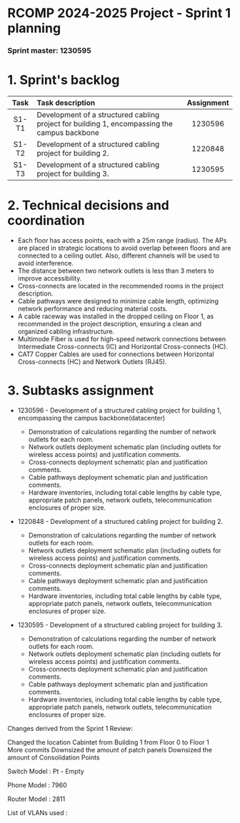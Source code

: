RCOMP 2024-2025 Project - Sprint 1 planning
===========================================
### Sprint master: 1230595 ###

# 1. Sprint's backlog #

| Task  | Task description                                                                             | Assignment |
|:-----:|:---------------------------------------------------------------------------------------------|:----------:|
| S1-T1 | Development of a structured cabling project for building 1, encompassing the campus backbone |  1230596   |
| S1-T2 | Development of a structured cabling project for building 2.                                  |  1220848   |
| S1-T3 | Development of a structured cabling project for building 3.                                  |  1230595   |

# 2. Technical decisions and coordination #

- Each floor has access points, each with a 25m range (radius). The APs are placed in
  strategic locations to avoid overlap between floors and are connected to a ceiling outlet.
  Also, different channels will be used to avoid interference.
- The distance between two network outlets is less than 3 meters to improve accessibility.
- Cross-connects are located in the recommended rooms in the project description.
- Cable pathways were designed to minimize cable length, optimizing network performance and reducing material costs.
- A cable raceway was installed in the dropped ceiling on Floor 1, as recommended in the project description, ensuring a clean and organized cabling infrastructure.
- Multimode Fiber is used for high-speed network connections between Intermediate Cross-connects (IC) and Horizontal Cross-connects (HC).
- CAT7 Copper Cables are used for connections between Horizontal Cross-connects (HC) and Network Outlets (RJ45).

# 3. Subtasks assignment #

* 1230596 - Development of a structured cabling project for building 1, encompassing the campus backbone(datacenter)
  - Demonstration of calculations regarding the number of network outlets for each room.
  - Network outlets deployment schematic plan (including outlets for wireless access points)
    and justification comments.
  - Cross-connects deployment schematic plan and justification comments.
  - Cable pathways deployment schematic plan and justification comments.
  - Hardware inventories, including total cable lengths by cable type, appropriate patch
    panels, network outlets, telecommunication enclosures of proper size.


* 1220848 - Development of a structured cabling project for building 2.
  - Demonstration of calculations regarding the number of network outlets for each room.
  - Network outlets deployment schematic plan (including outlets for wireless access points)
    and justification comments.
  - Cross-connects deployment schematic plan and justification comments.
  - Cable pathways deployment schematic plan and justification comments.
  - Hardware inventories, including total cable lengths by cable type, appropriate patch
    panels, network outlets, telecommunication enclosures of proper size.


* 1230595 - Development of a structured cabling project for building 3.
  - Demonstration of calculations regarding the number of network outlets for each room.
  - Network outlets deployment schematic plan (including outlets for wireless access points)
    and justification comments.
  - Cross-connects deployment schematic plan and justification comments.
  - Cable pathways deployment schematic plan and justification comments.
  - Hardware inventories, including total cable lengths by cable type, appropriate patch
    panels, network outlets, telecommunication enclosures of proper size.

    






Changes derived from the Sprint 1 Review:

Changed the location Cabintet from Building 1 from Floor 0 to Floor 1  
More commits
Downsized the amount of patch panels
Downsized the amount of Consolidation Points 


Switch Model : Pt - Empty

Phone Model : 7960

Router Model : 2811


List of VLANs used : 







